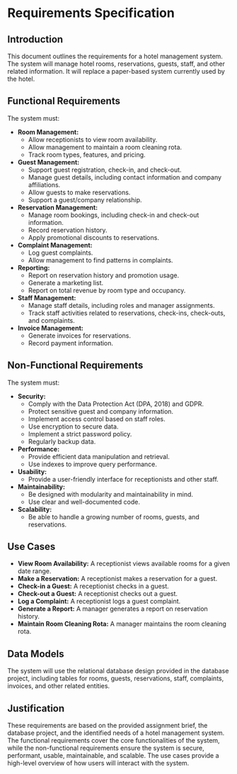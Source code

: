 # Requirements Specification

## Introduction
This document outlines the requirements for a hotel management system. The system will manage hotel rooms, reservations, guests, staff, and other related information. It will replace a paper-based system currently used by the hotel.

## Functional Requirements
The system must:

*   **Room Management:**
    *   Allow receptionists to view room availability.
    *   Allow management to maintain a room cleaning rota.
    *   Track room types, features, and pricing.
*   **Guest Management:**
    *   Support guest registration, check-in, and check-out.
    *   Manage guest details, including contact information and company affiliations.
    *   Allow guests to make reservations.
    *   Support a guest/company relationship.
*   **Reservation Management:**
    *   Manage room bookings, including check-in and check-out information.
    *   Record reservation history.
    *   Apply promotional discounts to reservations.
*   **Complaint Management:**
    *   Log guest complaints.
    *   Allow management to find patterns in complaints.
*   **Reporting:**
    *   Report on reservation history and promotion usage.
    *   Generate a marketing list.
    *   Report on total revenue by room type and occupancy.
*   **Staff Management:**
    *   Manage staff details, including roles and manager assignments.
    *   Track staff activities related to reservations, check-ins, check-outs, and complaints.
*   **Invoice Management:**
    *   Generate invoices for reservations.
    *   Record payment information.

## Non-Functional Requirements
The system must:

*   **Security:**
    *   Comply with the Data Protection Act (DPA, 2018) and GDPR.
    *   Protect sensitive guest and company information.
    *   Implement access control based on staff roles.
    *   Use encryption to secure data.
    *   Implement a strict password policy.
    *   Regularly backup data.
*   **Performance:**
    *   Provide efficient data manipulation and retrieval.
    *   Use indexes to improve query performance.
*   **Usability:**
    *   Provide a user-friendly interface for receptionists and other staff.
*   **Maintainability:**
    *   Be designed with modularity and maintainability in mind.
    *   Use clear and well-documented code.
*   **Scalability:**
    *   Be able to handle a growing number of rooms, guests, and reservations.

## Use Cases
*   **View Room Availability:** A receptionist views available rooms for a given date range.
*   **Make a Reservation:** A receptionist makes a reservation for a guest.
*   **Check-in a Guest:** A receptionist checks in a guest.
*   **Check-out a Guest:** A receptionist checks out a guest.
*   **Log a Complaint:** A receptionist logs a guest complaint.
*   **Generate a Report:** A manager generates a report on reservation history.
*   **Maintain Room Cleaning Rota:** A manager maintains the room cleaning rota.

## Data Models
The system will use the relational database design provided in the database project, including tables for rooms, guests, reservations, staff, complaints, invoices, and other related entities.

## Justification
These requirements are based on the provided assignment brief, the database project, and the identified needs of a hotel management system. The functional requirements cover the core functionalities of the system, while the non-functional requirements ensure the system is secure, performant, usable, maintainable, and scalable. The use cases provide a high-level overview of how users will interact with the system.
